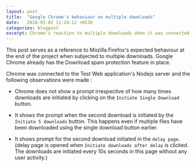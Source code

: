 ```yaml
---
layout: post
title:  "Google Chrome's behaviour on multiple downloads"
date:   2018-05-02 11:24:12 +0530
categories: blogpost
excerpt: Chrome's reaction to multiple downloads when it was connected to the test web application's node server
---
```


This post serves as a reference to Mozilla Firefox's expected behaviour at the end of the project when subjected to multiple downloads. Google Chrome already has the Download spam protection feature in place.

Chrome was connected to the Test Web application's Nodejs server and the following observations were made :

- Chrome does not show a prompt irrespective of how many times downloads are initiated by clicking on the `Initiate Single Download` button.

- It shows the prompt when the second download is initiated by the `Initiate 5 downloads` button. This happens even if multiple files have been downloaded using the single download button earlier.

- It shows prompt for the second download initiated in the `delay page`. (delay page is opened when `Initiate downloads after delay` is clicked. The downloads are initiated every 10s seconds in this page without any user activity.)